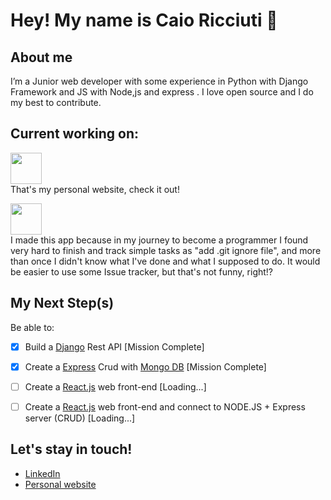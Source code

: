 # Hey! My name is Caio Ricciuti 👋
## About me
I’m a Junior web developer with some experience in Python with Django Framework and JS with Node,js and express . I love open source and I do my best to contribute. 

## Current working on:
<p>
    <a href="https://caioricciuti.com/?utm_source=githubreadme" target="_blank"><img width="50" src="https://caioricciuti.com/assets/img/favicon-32x32.png"></a><br/>
    That's my personal website, check it out! 
</p>

<p>
    <a href="https://simpletask.caioricciuti.com/?utm_source=githubreadme" target="_blank"><img width="50" src="https://caioricciuti.com/assets/img/portfolio/simpletask.png"></a><br/>
     I made this app because in my journey to become a programmer I found very hard to finish and track simple tasks as "add .git ignore file", and more than once I didn't know what I've done and
     what I supposed to do. It would be easier to use some Issue tracker, but that's not funny, right!?
</p>

## My Next Step(s)

Be able to:
* [x] Build a [Django](https://djangoproject.com/) Rest API [Mission Complete]
* [x] Create a [Express](https://expressjs.com/) Crud with [Mongo DB](https://www.mongodb.com/) [Mission Complete]
* [ ] Create a [React.js](https://reactjs.org/) web front-end [Loading...]
* [ ] Create a [React.js](https://reactjs.org/) web front-end and connect to NODE.JS + Express server (CRUD) [Loading...]


## Let's stay in touch!
* [LinkedIn](https://www.linkedin.com/in/caioricciuti)
* [Personal website](https://caioricciuti.com/?utm_source=girhubreademe)
